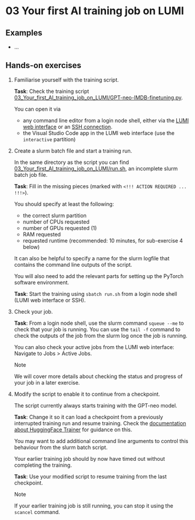# 03 Your first AI training job on LUMI

## Examples

[comment]: <> (List your examples from the lecture here and provide the necessary links to scripts, notebooks, etc. to run them on LUMI)

* ...

## Hands-on exercises

1. Familiarise yourself with the training script.
   
   **Task**: Check the training script [03_Your_first_AI_training_job_on_LUMI/GPT-neo-IMDB-finetuning.py](03_Your_first_AI_training_job_on_LUMI/GPT-neo-IMDB-finetuning.py). 
   
   You can open it via
   - any command line editor from a login node shell, either via the [LUMI web interface](https://lumi.csc.fi) or an [SSH connection](https://docs.lumi-supercomputer.eu/firststeps/loggingin/).
   - the Visual Studio Code app in the LUMI web interface (use the `interactive` partition)

2. Create a slurm batch file and start a training run.

    In the same directory as the script you can find [03_Your_first_AI_training_job_on_LUMI/run.sh](03_Your_first_AI_training_job_on_LUMI/run.sh), an incomplete slurm batch job file.

    **Task**: Fill in the missing pieces (marked with `<!!! ACTION REQUIRED ... !!!>`).
    
    You should specify at least the following:
    - the correct slurm partition
    - number of CPUs requested
    - number of GPUs requested (1)
    - RAM requested
    - requested runtime (recommended: 10 minutes, for sub-exercise 4 below)
  
    It can also be helpful to specify a name for the slurm logfile that contains the command line outputs of the script.

    You will also need to add the relevant parts for setting up the PyTorch software environment.
    
    **Task**: Start the training using `sbatch run.sh` from a login node shell (LUMI web interface or SSH).

3. Check your job.

    **Task**: From a login node shell, use the slurm command `squeue --me` to check that your job is running. You can use the `tail -f` command to check the outputs of the job from the slurm log once the job is running.

    You can also check your active jobs from the LUMI web interface: Navigate to Jobs > Active Jobs.

    > [!NOTE]
    > We will cover more details about checking the status and progress of your job in a later exercise.

4. Modify the script to enable it to continue from a checkpoint.

    The script currently always starts training with the GPT-neo model.
    
    **Task**: Change it so it can load a checkpoint from a previously interrupted training run and resume training. Check the [documentation about HuggingFace Trainer](https://huggingface.co/docs/transformers/main_classes/trainer) for guidance on this.

    You may want to add additional command line arguments to control this behaviour from the slurm batch script.

    Your earlier training job should by now have timed out without completing the training.
    
    **Task**: Use your modified script to resume training from the last checkpoint.

    > [!NOTE]
    > If your earlier training job is still running, you can stop it using the `scancel` command.
